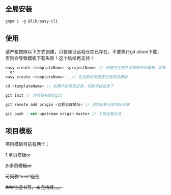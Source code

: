 ## 全局安装

```javascript
gnpm i -g @lib/easy-cli
```



## 使用

请严格按照以下方式创建，只要保证远程仓库已存在，不要执行git clone下载，否则会导致模板下载失败！这个后续再支持！

```javascript
easy create <templateName> <projectName> // 创建包含文件名称的项目模板，如果文件名已存在可选择合并、覆盖或取消操作
  or
easy create <templateName> . // 在当前目录直接生成项目模板

cd <templateName> // 如果不在项目目录，切到项目目录下

git init // 为项目初始化git

git remote add origin <远程仓库地址> // 添加远程仓库地址关联

git push --set-upstream origin master // 关联远程分支
```

## 项目模板

项目模板目前有两个：

1.单页模板<single>or<s>

2.多页模板<multi>or<m>

可简称"s m"组合



###仓促书写，未完待续。。。


